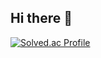 ## Hi there 👋
<!--![Top Langs](https://github-readme-stats.vercel.app/api/top-langs/?username=azfcwqe123&layout=compact)
[![Solved.ac Profile](http://mazassumnida.wtf/api/v2/generate_badge?boj=azfcwqe123_b)](https://solved.ac/azfcwqe123_b/)

**azfcwqe123/azfcwqe123** is a ✨ _special_ ✨ repository because its `README.md` (this file) appears on your GitHub profile.

Here are some ideas to get you started:

- 🔭 I’m currently working on ...
- 🌱 I’m currently learning ...
- 👯 I’m looking to collaborate on ...
- 🤔 I’m looking for help with ...
- 💬 Ask me about ...
- 📫 How to reach me: ...
- 😄 Pronouns: ...
- ⚡ Fun fact: ...
-->

[![Solved.ac Profile](http://mazassumnida.wtf/api/v2/generate_badge?boj=azfcwqe123_b)](https://solved.ac/azfcwqe123_b/)
